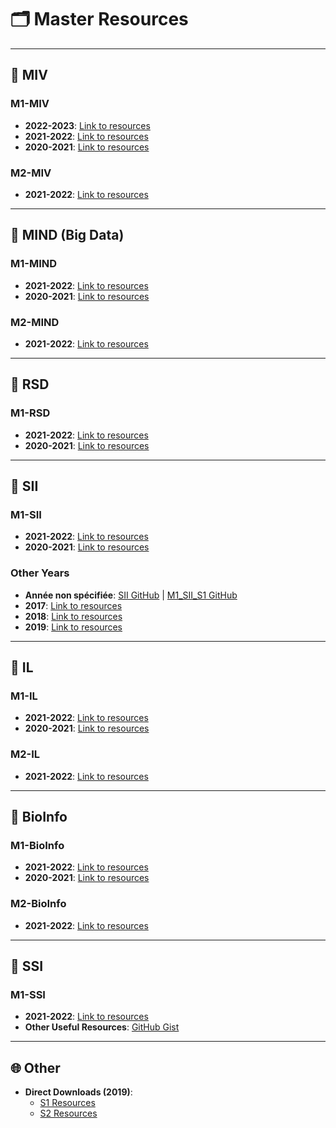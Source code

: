 # 🗂️ Master Resources
---

## 📘 MIV
### M1-MIV
- **2022-2023**: [Link to resources](https://drive.google.com/drive/folders/11YjuJDhrGqKOkt5-7075UGa3pLF1gnKp)
- **2021-2022**: [Link to resources](https://drive.google.com/drive/folders/12kuvfMK2V3xNjGOgO0hrExfbTPJN1KB6)
- **2020-2021**: [Link to resources](https://drive.google.com/folderview?id=1Z-P_0MWQkj2Hh9ApCFSzXMAnlqbQ7GJL)

### M2-MIV
- **2021-2022**: [Link to resources](https://drive.google.com/drive/mobile/folders/1P7ClSksdylt0jHKLhiySMU0hGMRbiOAr?usp=sharing)

---

## 📗 MIND (Big Data)
### M1-MIND
- **2021-2022**: [Link to resources](https://drive.google.com/drive/folders/1GQvbA77X7kngkFVTNLUGqJrWg39bf_8d?usp=sharing)
- **2020-2021**: [Link to resources](https://drive.google.com/drive/u/2/mobile/folders/1wCuhYKPYY3Reyp-RK267e7woSB1TdX5Z?fbclid=IwAR1D48wcD0d2vd5Zh8wav8LypD7TLQPsT8nKDSUfYaYrAqvufQ3C0B3Nf5s)

### M2-MIND
- **2021-2022**: [Link to resources](https://drive.google.com/drive/folders/1Cm12wIYQmSUNYrUgnsHJWDquwvFKLPQ1)

---

## 📙 RSD
### M1-RSD
- **2021-2022**: [Link to resources](https://drive.google.com/drive/mobile/folders/1GHOfgPwAxSKmOPqcLZS7zS5d1Ie1kZMN?usp=sharing)
- **2020-2021**: [Link to resources](https://drive.google.com/folderview?id=1wtWOY5ceTgKYnRa0lpZEPWxq-tyl_bVO)

---

## 📕 SII
### M1-SII
- **2021-2022**: [Link to resources](https://drive.google.com/drive/folders/1QeEnc-7_6STm1egZN6MYKM5liSZti5M-)
- **2020-2021**: [Link to resources](https://drive.google.com/drive/mobile/folders/1eCTrKp-MYXwBNffupoyqYS9XmZwNaSvP)

### Other Years
- **Année non spécifiée**: [SII GitHub](https://sii-usthb.github.io/) | [M1_SII_S1 GitHub](https://github.com/naila-houacine/M1_SII_S1)
- **2017**: [Link to resources](https://drive.google.com/drive/folders/13ynAiZbknEcRWxhde2ZEOzyz7dctf0lK)
- **2018**: [Link to resources](https://drive.google.com/drive/folders/1sL9YpMyC7RfYnJvqpR1MaRdQpx_Bb4pS)
- **2019**: [Link to resources](https://drive.google.com/drive/folders/1ujP8xBxeBgnJ-t-_1xxgcApx6WBxF1k0)

---

## 📒 IL
### M1-IL
- **2021-2022**: [Link to resources](https://drive.google.com/drive/mobile/folders/185GqQTlHy_MuB-OdkUXBXCgyym6FOmWi?usp=sharing)
- **2020-2021**: [Link to resources](https://drive.google.com/folderview?id=1UHHxIAahyjUof_iFJsFfBuR7TWPgH0WD)

### M2-IL
- **2021-2022**: [Link to resources](https://drive.google.com/drive/folders/1lAWJkPkIX0PlXYMdFhEjJLVOJTsql70v)

---

## 📔 BioInfo
### M1-BioInfo
- **2021-2022**: [Link to resources](https://drive.google.com/drive/mobile/folders/1__bQStLGyn5qqhMt9T1GgUczTwizvVyI?usp=sharing)
- **2020-2021**: [Link to resources](https://drive.google.com/folderview?id=12ml9wFnIt82CjEyjDtslhVoFp8GwaNtD)

### M2-BioInfo
- **2021-2022**: [Link to resources](https://drive.google.com/drive/folders/1r6awRoD4LGrgaqUjWrP1EHQj4Ei2Vv9I)

---

## 📖 SSI
### M1-SSI
- **2021-2022**: [Link to resources](https://drive.google.com/drive/folders/1i5M33PfXk0iD8xIUU6qX54OlSN6n3sZR?fbclid=IwAR0JcQAGtSwbZTy8jZ8BsNIZYgQRNePvBGBJI5IXTlFBAorrsePI0XsRBK4)
- **Other Useful Resources**: [GitHub Gist](https://gist.github.com/cr105ph1nx/33c53eb0e3bd539bf4d904d8b019f196)

---

## 🌐 Other
- **Direct Downloads (2019)**:  
  - [S1 Resources](https://www.mediafire.com/file/zzsm8d53gtnkfmd/M1-SII-S1_2018-19.zip/file)
  - [S2 Resources](https://www.mediafire.com/file/78ucmrvxuqulbrd/M1-SII-S2_2018-19.zip/file)
